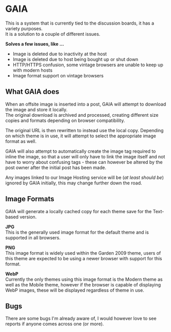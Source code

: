 # GAIA
This is a system that is currently tied to the discussion boards, it has a variety purposes.  
It is a solution to a couple of different issues.

**Solves a few issues, like ...**  
* Image is deleted due to inactivity at the host
* Image is deleted due to host being bought up or shut down
* HTTP/HTTPS confusion, some vintage browsers are unable to keep up with modern hosts
* Image format support on vintage browsers

## What GAIA does
When an offsite image is inserted into a post, GAIA will attempt to download the image and store it locally.  
The original download is archived and processed, creating different size copies and formats depending on browser compatibility.

The original URL is then rewritten to instead use the local copy. Depending on which theme is in use, it will attempt to select the appropriate image format as well.

GAIA will also attempt to automatically create the image tag required to inline the image, so that a user will only have to link the image itself and not have to worry about confusing tags - these can however be altered by the post owner after the initial post has been made.

Any images linked to our Image Hosting service will be (*at least should be*) ignored by GAIA initially, this may change further down the road.

## Image Formats
GAIA will generate a locally cached copy for each theme save for the Text-based version.

**JPG**  
This is the generally used image format for the default theme and is supported in all browsers.

**PNG**  
This image format is widely used within the Garden 2009 theme, users of this theme are expected to be using a newer browser with support for this format.

**WebP**  
Currently the only themes using this image format is the Modern theme as well as the Mobile theme, however if the browser is capable of displaying WebP images, these will be displayed regardless of theme in use.

## Bugs
There are some bugs I'm already aware of, I would however love to see reports if anyone comes across one (or more).
